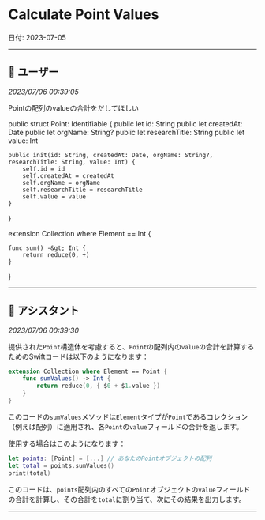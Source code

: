 # Calculate Point Values

日付: 2023-07-05

---

## 👤 ユーザー
*2023/07/06 00:39:05*

Pointの配列のvalueの合計をだしてほしい

public struct Point: Identifiable {
    public let id: String
    public let createdAt: Date
    public let orgName: String?
    public let researchTitle: String
    public let value: Int

    public init(id: String, createdAt: Date, orgName: String?, researchTitle: String, value: Int) {
        self.id = id
        self.createdAt = createdAt
        self.orgName = orgName
        self.researchTitle = researchTitle
        self.value = value
    }
}


extension Collection where Element == Int {

    func sum() -&gt; Int {
        return reduce(0, +)
    }
}

---

## 🤖 アシスタント
*2023/07/06 00:39:30*

提供された`Point`構造体を考慮すると、`Point`の配列内の`value`の合計を計算するためのSwiftコードは以下のようになります：

```swift
extension Collection where Element == Point {
    func sumValues() -> Int {
        return reduce(0, { $0 + $1.value })
    }
}
```

このコードの`sumValues`メソッドは`Element`タイプが`Point`であるコレクション（例えば配列）に適用され、各`Point`の`value`フィールドの合計を返します。

使用する場合はこのようになります：

```swift
let points: [Point] = [...] // あなたのPointオブジェクトの配列
let total = points.sumValues()
print(total)
```

このコードは、`points`配列内のすべての`Point`オブジェクトの`value`フィールドの合計を計算し、その合計を`total`に割り当て、次にその結果を出力します。

---

